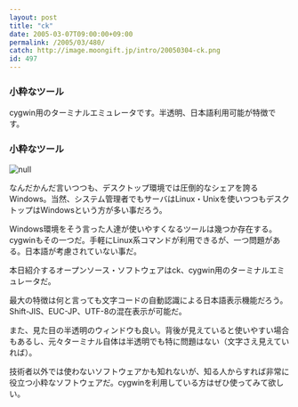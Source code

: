 ```yaml
---
layout: post
title: "ck"
date: 2005-03-07T09:00:00+09:00
permalink: /2005/03/480/
catch: http://image.moongift.jp/intro/20050304-ck.png
id: 497
---
```

### 小粋なツール
  
cygwin用のターミナルエミュレータです。半透明、日本語利用可能が特徴です。  
<!--more-->  

### 小粋なツール
  

![null](http://image.moongift.jp/intro/20050304-ck.png "null")

  

なんだかんだ言いつつも、デスクトップ環境では圧倒的なシェアを誇るWindows。当然、システム管理者でもサーバはLinux・Unixを使いつつもデスクトップはWindowsという方が多い事だろう。

  

Windows環境をそう言った人達が使いやすくなるツールは幾つか存在する。cygwinもその一つだ。手軽にLinux系コマンドが利用できるが、一つ問題がある。日本語が考慮されていない事だ。

  

本日紹介するオープンソース・ソフトウェアはck、cygwin用のターミナルエミュレータだ。

  

最大の特徴は何と言っても文字コードの自動認識による日本語表示機能だろう。Shift-JIS、EUC-JP、UTF-8の混在表示が可能だ。

  

また、見た目の半透明のウィンドウも良い。背後が見えていると使いやすい場合もあるし、元々ターミナル自体は半透明でも特に問題はない（文字さえ見えていれば）。

  

技術者以外では使わないソフトウェアかも知れないが、知る人からすれば非常に役立つ小粋なソフトウェアだ。cygwinを利用している方はぜひ使ってみて欲しい。

